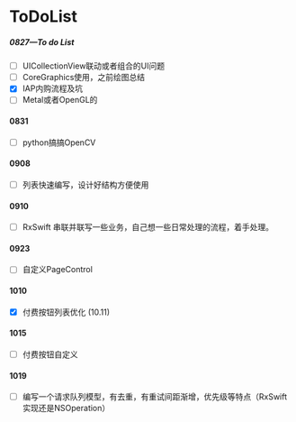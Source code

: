 # ToDoList


##### 0827—To do List

- [ ] UICollectionView联动或者组合的UI问题
- [ ] CoreGraphics使用，之前绘图总结
- [X] IAP内购流程及坑
- [ ] Metal或者OpenGL的

#### 0831
- [ ] python搞搞OpenCV

#### 0908
- [ ]  列表快速编写，设计好结构方便使用

#### 0910
 - [ ] RxSwift 串联并联写一些业务，自己想一些日常处理的流程，着手处理。

#### 0923
 - [ ] 自定义PageControl

#### 1010
- [X]  付费按钮列表优化      (10.11)

#### 1015
- [ ]  付费按钮自定义

#### 1019
- [ ]  编写一个请求队列模型，有去重，有重试间距渐增，优先级等特点（RxSwift实现还是NSOperation）
